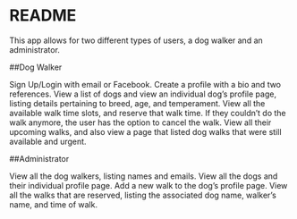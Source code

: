 # README

This app allows for two different types of users, a dog walker and an administrator.

##Dog Walker

Sign Up/Login with email or Facebook.
Create a profile with a bio and two references.
View a list of dogs and view an individual dog’s profile page, listing details pertaining to breed, age, and temperament.
View all the available walk time slots, and reserve that walk time. If they couldn’t do the walk anymore, the user has the option to cancel the walk.
View all their upcoming walks, and also view a page that listed dog walks that were still available and urgent.

##Administrator

View all the dog walkers, listing names and emails.
View all the dogs and their individual profile page.
Add a new walk to the dog’s profile page.
View all the walks that are reserved, listing the associated dog name, walker’s name, and time of walk.
